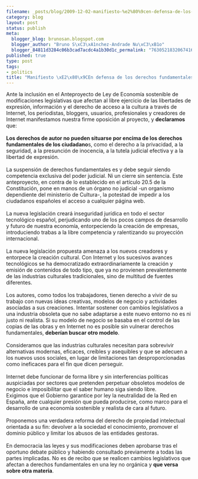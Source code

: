 ```yaml
--- 
filename: _posts/blog/2009-12-02-manifiesto-%e2%80%9cen-defensa-de-los-derechos-fundamentales-en-internet%e2%80%9d.md
category: blog
layout: post
status: publish
meta: 
  blogger_blog: brunosan.blogspot.com
  blogger_author: "Bruno S\xC3\xA1nchez-Andrade Nu\xC3\xB1o"
  blogger_84811d3284c06b3cad7acdc4a1b30d1c_permalink: "7630521832067416737"
published: true
type: post
tags: 
- politics
title: "Manifiesto \xE2\x80\x9CEn defensa de los derechos fundamentales en internet\xE2\x80\x9D"
---
```

Ante la inclusión en el Anteproyecto de Ley de Economía sostenible de modificaciones legislativas que afectan al libre ejercicio de las libertades de expresión, información y el derecho de acceso a la cultura a través de Internet, los periodistas, bloggers, usuarios, profesionales y creadores de Internet manifestamos nuestra firme oposición al proyecto, y <span style="font-weight:bold;">declaramos</span> que:<br /><br /><span style="font-weight:bold;">Los derechos de autor no pueden situarse por encima de los derechos fundamentales de los ciudadano</span>s, como el derecho a la privacidad, a la seguridad, a la presunción de inocencia, a la tutela judicial efectiva y a la libertad de expresión.<br /><br />La suspensión de derechos fundamentales es y debe seguir siendo competencia exclusiva del poder judicial. Ni un cierre sin sentencia. Este anteproyecto, en contra de lo establecido en el artículo 20.5 de la Constitución, pone en manos de un órgano no judicial -un organismo dependiente del ministerio de Cultura-, la potestad de impedir a los ciudadanos españoles el acceso a cualquier página web.<br /><br />La nueva legislación creará inseguridad jurídica en todo el sector tecnológico español, perjudicando uno de los pocos campos de desarrollo y futuro de nuestra economía, entorpeciendo la creación de empresas, introduciendo trabas a la libre competencia y ralentizando su proyección internacional.<br /><br />La nueva legislación propuesta amenaza a los nuevos creadores y entorpece la creación cultural. Con Internet y los sucesivos avances tecnológicos se ha democratizado extraordinariamente la creación y emisión de contenidos de todo tipo, que ya no provienen prevalentemente de las industrias culturales tradicionales, sino de multitud de fuentes diferentes.<br /><br />Los autores, como todos los trabajadores, tienen derecho a vivir de su trabajo con nuevas ideas creativas, modelos de negocio y actividades asociadas a sus creaciones. Intentar sostener con cambios legislativos a una industria obsoleta que no sabe adaptarse a este nuevo entorno no es ni justo ni realista. Si su modelo de negocio se basaba en el control de las copias de las obras y en Internet no es posible sin vulnerar derechos fundamentales, <span style="font-weight:bold;">deberían buscar otro modelo</span>.<br /><br />Consideramos que las industrias culturales necesitan para sobrevivir alternativas modernas, eficaces, creíbles y asequibles y que se adecuen a los nuevos usos sociales, en lugar de limitaciones tan desproporcionadas como ineficaces para el fin que dicen perseguir.<br /><br />Internet debe funcionar de forma libre y sin interferencias políticas auspiciadas por sectores que pretenden perpetuar obsoletos modelos de negocio e imposibilitar que el saber humano siga siendo libre.<br />Exigimos que el Gobierno garantice por ley la neutralidad de la Red en España, ante cualquier presión que pueda producirse, como marco para el desarrollo de una economía sostenible y realista de cara al futuro.<br /><br />Proponemos una verdadera reforma del derecho de propiedad intelectual orientada a su fin: devolver a la sociedad el conocimiento, promover el dominio público y limitar los abusos de las entidades gestoras.<br /><br />En democracia las leyes y sus modificaciones deben aprobarse tras el oportuno debate público y habiendo consultado previamente a todas las partes implicadas. No es de recibo que se realicen cambios legislativos que afectan a derechos fundamentales en una ley no orgánica y <span style="font-weight:bold;">que versa sobre otra materia</span>.
